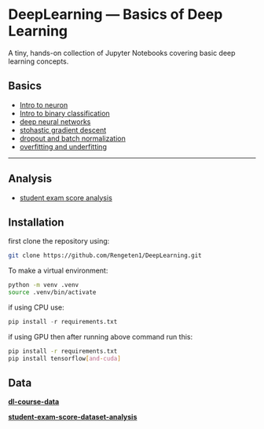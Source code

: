 # DeepLearning — Basics of Deep Learning

A tiny, hands-on collection of Jupyter Notebooks covering basic deep learning concepts.

Basics
---
- [Intro to neuron](/notebooks/single_neuron.ipynb)
- [Intro to binary classification](/notebooks/binary_classification.ipynb)
- [deep neural networks](/notebooks/deep_neural_network.ipynb)
- [stohastic gradient descent](/notebooks/stohastic_gradient_descent.ipynb)
- [dropout and batch normalization](/notebooks/dropout_batch_normalization.ipynb)
- [overfitting and underfitting](/notebooks/overfitting_underfitting.ipynb)
---

Analysis
---
- [student exam score analysis](/analysis/student-exam-score-analysis.ipynb)

## Installation

first clone the repository using:
```bash
git clone https://github.com/Rengeten1/DeepLearning.git
```
To make a virtual environment:
```bash
python -m venv .venv
source .venv/bin/activate
```

if using CPU use:
```python 
pip install -r requirements.txt 
```
if using GPU then after running above command run this:
```bash
pip install -r requirements.txt 
pip install tensorflow[and-cuda]
```

## Data

[**dl-course-data**](https://www.kaggle.com/datasets/ryanholbrook/dl-course-data)

[**student-exam-score-dataset-analysis**](https://www.kaggle.com/datasets/grandmaster07/student-exam-score-dataset-analysis)